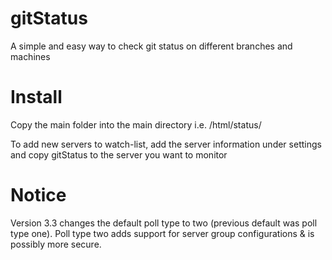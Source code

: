 # gitStatus
A simple and easy way to check git status on different branches and machines

# Install

Copy the main folder into the main directory i.e. /html/status/


To add new servers to watch-list, add the server information under settings and copy gitStatus to the server you want to monitor

# Notice

Version 3.3 changes the default poll type to two (previous default was poll type one). Poll type two adds support for server group configurations & is possibly more secure.
